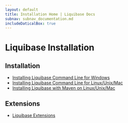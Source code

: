 ```yaml
---
layout: default
title: Installation Home | Liquibase Docs
subnav: subnav_documentation.md
includeDaticalBox: true
---
```

# Liquibase Installation

<h2>Installation</h2>
<ul>
<li><a href="\documentation\installation-windows.html">Installing Liquibase Command Line for Windows</a></li>
<li><a href="\documentation\installation-linux-unix-mac.html">Installing Liquibase Command Line for Linux/Unix/Mac</a></li>
<li><a href="\documentation\installation-linux-unix-mac-with-maven.html">Installing Liquibase with Maven on Linux/Unix/Mac</a></li>
</ul>

<h2>Extensions</h2>
<ul>
<li><a href="https://liquibase.jira.com/wiki/spaces/CONTRIB/overview">Liquibase Extensions</a></li>
</ul>